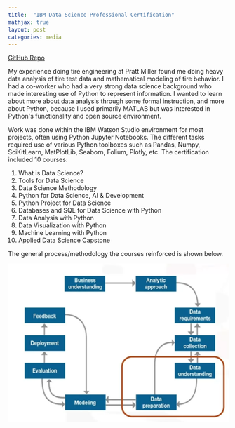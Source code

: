 ```yaml
---
title:  "IBM Data Science Professional Certification"
mathjax: true
layout: post
categories: media
---
```


[GitHub Repo](https://github.com/orion-miller/IBM-Data-Science)

My experience doing tire engineering at Pratt Miller found me doing heavy data analysis of tire test data and mathematical modeling of tire behavior. I had a co-worker who had a very strong data science background who made interesting use of Python to represent information. I wanted to learn about more about data analysis through some formal instruction, and more about Python, because I used primarily MATLAB but was interested in Python's functionality and open source environment.

Work was done within the IBM Watson Studio environment for most projects, often using Python Jupyter Notebooks. The different tasks required use of various Python toolboxes such as Pandas, Numpy, SciKitLearn, MatPlotLib, Seaborn, Folium, Plotly, etc. The certification included 10 courses:

1. What is Data Science? 
2. Tools for Data Science
3. Data Science Methodology
4. Python for Data Science, AI & Development
5. Python Project for Data Science
6. Databases and SQL for Data Science with Python
7. Data Analysis with Python
8. Data Visualization with Python
9. Machine Learning with Python
10. Applied Data Science Capstone

The general process/methodology the courses reinforced is shown below.

![1](assets/images/2022-04-09-IBM-data-science-certification/Data_Science_Methodology.png)
